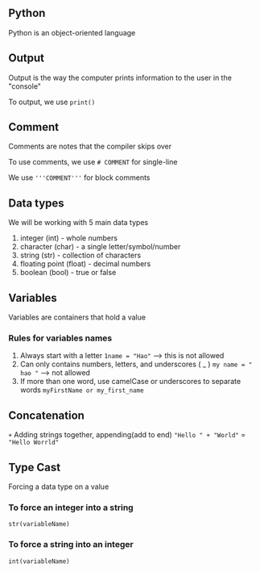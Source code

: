 ## Python
Python is an object-oriented language 

## Output
Output is the way the computer prints information to the user in the "console"

To output, we use `print()` 

## Comment
Comments are notes that the compiler skips over 

To use comments, we use `# COMMENT` for single-line

We use `'''COMMENT'''` for block comments

## Data types
We will be working with 5 main data types

1. integer (int) - whole numbers
2. character (char) - a single letter/symbol/number
3. string (str) - collection of characters
4. floating point (float) - decimal numbers
5. boolean (bool) - true or false

## Variables
Variables are containers that hold a value


### Rules for variables names
1. Always start with a letter
   `1name = "Hao"`  --> this is not allowed
2. Can only contains numbers, letters, and underscores ( _ )
   `my name = " hao "` --> not allowed
3. If more than one word, use camelCase or underscores to separate words `myFirstName or my_first_name `

## Concatenation
`+` Adding strings together, appending(add to end)
`"Hello " + "World"` = `"Hello Worrld"`

## Type Cast
Forcing a data type on a value

### To force an integer into a string
`str(variableName)`

### To force a string into an integer
`int(variableName)`

